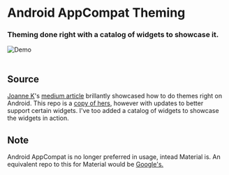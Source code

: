# Android AppCompat Theming
### Theming done right with a catalog of widgets to showcase it.
![Demo](https://github.com/seljabali/android-appcompat-theming/blob/master/screen-shots/demo.gif)
<br><br>
## Source
[Joanne K](https://github.com/pixelbutter/theme-sample)'s [medium article](https://medium.com/@joannekao/android-working-with-themes-and-styles-18cde717f4d) brillantly showcased how to do themes right on Android. This repo is a [copy of hers](https://github.com/pixelbutter/theme-sample), however with updates to better support certain widgets. I've too added a catalog of widgets to showcase the widgets in action.

## Note 
Android AppCompat is no longer preferred in usage, intead Material is. An equivalent repo to this for Material would be [Google's.](https://github.com/material-components/material-components-android)
